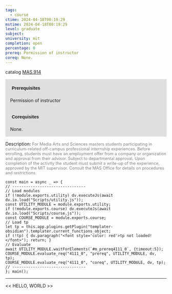 ```yaml
---
tags:
  - course
ctime: 2024-04-18T00:19:29
mstime: 2024-04-18T00:19:29
level: graduate
subject: 
university: mit
completion: open
percentage: 0
prereq: Permission of instructor
coreq: None.
---
```


catalog [MAS.914](http://student.mit.edu/catalog/mMASa.html#MAS.914)

<span style="display: block; padding: 15px; background-color: rgb(100, 100, 100, 0.2);"><font id="m_prereq4111_0" style="display: block; font-family: Arial, sans-serif; font-weight: bold; padding: 5px">Prerequisites</font><br><span id="prereq4111_0">Permission of instructor</span></span>
<span style="display: block; padding: 15px; background-color: rgb(100, 100, 100, 0.2);"><font id="m_coreq4111_0" style="display: block; font-family: Arial, sans-serif; font-weight: bold; padding: 5px">Corequisites</font><br><span id="coreq4111_0">None.</span></span>

<font style="">Description:</font>
<font style="color: grey; font-size: 0.8rem;">For Media Arts and Sciences masters students participating in curriculum-related off-campus professional internship experiences. Before enrolling, students must have an employment offer from a company or organization and approval from their advisor. Subject to departmental approval. Upon completion of the activity the student must submit a write-up of the experience, approved by the MIT supervisor. Consult the MAS Office for details on procedures and restrictions.</font>

```dataviewjs
const main = async _ => {
// --------------------------------
// Load modules
if (!module.exports.utility) dv.executeJs(await dv.io.load("Scripts/utility.js"));
const UTILITY_MODULE = module.exports.utility;
if (!module.exports.course) dv.executeJs(await dv.io.load("Scripts/course.js"));
const COURSE_MODULE = module.exports.course;
// Load tp
let tp = this.app.plugins.getPlugin("templater-obsidian").templater.current_functions_object;
if (!tp) { dv.paragraph("<font style='color: red'>tp not loaded!</font>"); return; }
// Evaluate
await UTILITY_MODULE.waitForElements(`#m_prereq4111_0`, {timeout:5});
COURSE_MODULE.evaluate_req("4111_0", "prereq", UTILITY_MODULE, dv, tp);
COURSE_MODULE.evaluate_req("4111_0", "coreq", UTILITY_MODULE, dv, tp);
// --------------------------------
}; main();
```

---

<< HELLO, WORLD >>

